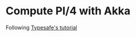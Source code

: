 # Compute PI/4 with Akka

Following [Typesafe's tutorial](http://typesafe.com/resources/tutorials/getting-started-with-akka-scala.html)

